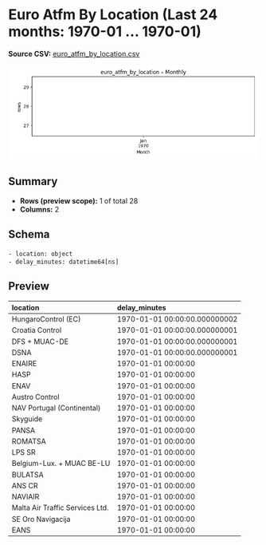 # Euro Atfm By Location (Last 24 months: 1970-01 … 1970-01)

**Source CSV:** [euro_atfm_by_location.csv](../publish/euro_atfm_by_location.csv)

![trend](../assets/plots/euro_atfm_by_location_timeseries.png)

## Summary

- **Rows (preview scope):** 1 of total 28
- **Columns:** 2

## Schema

```
- location: object
- delay_minutes: datetime64[ns]
```

## Preview

| location                        | delay_minutes                 |
|:--------------------------------|:------------------------------|
| HungaroControl (EC)             | 1970-01-01 00:00:00.000000002 |
| Croatia Control                 | 1970-01-01 00:00:00.000000001 |
| DFS + MUAC-DE                   | 1970-01-01 00:00:00.000000001 |
| DSNA                            | 1970-01-01 00:00:00.000000001 |
| ENAIRE                          | 1970-01-01 00:00:00           |
| HASP                            | 1970-01-01 00:00:00           |
| ENAV                            | 1970-01-01 00:00:00           |
| Austro Control                  | 1970-01-01 00:00:00           |
| NAV Portugal (Continental)      | 1970-01-01 00:00:00           |
| Skyguide                        | 1970-01-01 00:00:00           |
| PANSA                           | 1970-01-01 00:00:00           |
| ROMATSA                         | 1970-01-01 00:00:00           |
| LPS SR                          | 1970-01-01 00:00:00           |
| Belgium-Lux. + MUAC  BE-LU      | 1970-01-01 00:00:00           |
| BULATSA                         | 1970-01-01 00:00:00           |
| ANS CR                          | 1970-01-01 00:00:00           |
| NAVIAIR                         | 1970-01-01 00:00:00           |
| Malta Air Traffic Services Ltd. | 1970-01-01 00:00:00           |
| SE Oro Navigacija               | 1970-01-01 00:00:00           |
| EANS                            | 1970-01-01 00:00:00           |
